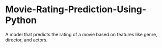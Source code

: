 # Movie-Rating-Prediction-Using-Python
 A model that predicts the rating of a movie based on features like genre, director, and actors. 